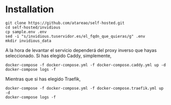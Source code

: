 # Installation

```
git clone https://github.com/atareao/self-hosted.git
cd self-hosted/invidious
cp sample.env .env
sed -i "s/invidious.tuservidor.es/el_fqdn_que_quieras/g" .env
mkdir invidious_data
```

A la hora de levantar el servicio dependerá del proxy inverso que hayas seleccionado. Si has elegido Caddy, simplemente,

```
docker-compose -f docker-compose.yml -f docker-compose.caddy.yml up -d
docker-compose logs -f
```

Mientras que si has elegido Traefik,

```
docker-compose -f docker-compose.yml -f docker-compose.traefik.yml up -d
docker-compose logs -f
```

